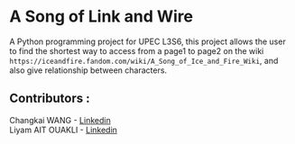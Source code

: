 # A Song of Link and Wire
A Python programming project for UPEC L3S6, this project allows the user to find the shortest way to access from a page1 to page2 on the wiki ```https://iceandfire.fandom.com/wiki/A_Song_of_Ice_and_Fire_Wiki```, and also give relationship between characters.

## Contributors :
Changkai WANG - [Linkedin](https://www.linkedin.com/in/changkaiwang/)<br>
Liyam AIT OUAKLI - [Linkedin](https://www.linkedin.com/in/liyam-a%C3%AFt-ouakli/)

